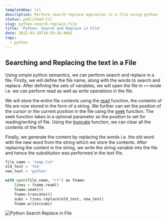 ```yaml
---
templateKey: til
description: Perform search-replace operation in a file using python
status: published-til
slug: python-search-replace-file
title: 'Python: Search and Replace in File'
date: 2022-03-28T18:59:30.000Z
tags:
  - python
---
```


## Searching and Replacing the text in a File

Using simple python semantics, we can perform search and replace in a file. Firstly, we will define the file name, along with the words to search and replace. After defining the sets of variables, we will open the file in `r+` mode i.e. we can perform read as well as write operations in the file.

We will store the entire file contents using the [read](https://docs.python.org/3/tutorial/inputoutput.html#reading-and-writing-files) function, the contents of file are now stored in the form of a string. We further can set the position of the cursor or the current position in the file using the [seek](https://python-reference.readthedocs.io/en/latest/docs/file/seek.html) function. The seek function takes in a optional parameter as the position to set for reading/writing of file. Using the [truncate](https://python-reference.readthedocs.io/en/latest/docs/file/truncate.html) function, we can clear all the contents of the file.

Finally, we generate the content by replacing the words i.e. the old word with the new word from the string which we store the contents. After replacing the content in the string, we write the string variable into the file and hence the substitution was performed in the text file.

```python
file_name = 'temp.txt'
old_text = 'foo'
new_text = 'python'

with open(file_name, "r+") as fname:
    lines = fname.read()
    fname.seek(0)
    fname.truncate(0)
    subs = lines.replace(old_text, new_text)
    fname.write(subs)
```

![Python Search Replace in File](https://res.cloudinary.com/techstructive-blog/image/upload/v1648479344/blog-media/cstvfdlazyfriwvnilju.png)
